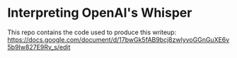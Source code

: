 # Interpreting OpenAI's Whisper

This repo contains the code used to produce this writeup: https://docs.google.com/document/d/17bwGk5fAB9bcj8zwlyvoGGnGuXE6v5b9Iw827E9Rv_s/edit 
